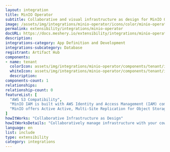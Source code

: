 ```yaml
---
layout: integration
title: MinIO Operator
subtitle: Collaborative and visual infrastructure as design for MinIO Operator
image: /assets/img/integrations/minio-operator/icons/color/minio-operator-color.svg
permalink: extensibility/integrations/minio-operator
docURL: https://docs.meshery.io/extensibility/integrations/minio-operator
description: 
integrations-category: App Definition and Development
integrations-subcategory: Database
registrant: Artifact Hub
components: 
- name: tenant
  colorIcon: assets/img/integrations/minio-operator/components/tenant/icons/color/tenant-color.svg
  whiteIcon: assets/img/integrations/minio-operator/components/tenant/icons/white/tenant-white.svg
  description: 
components-count: 1
relationships: 
relationship-count: 0
featureList: [
  "AWS S3 Compatibility",
  "MinIO IAM is built with AWS Identity and Access Management (IAM) compatibility at its core and presents that framework to applications and users no matter the environment.",
  "MinIO offers Active Active, Multi-Site Replication for Object Storage is a key requirement for mission-critical production environments."
]
howItWorks: "Collaborative Infrastructure as Design"
howItWorksDetails: "Collaboratively manage infrastructure with your coworkers synchronously sharing the same designs."
language: en
list: include
type: extensibility
category: integrations
---
```

